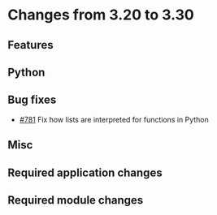 # Changes from 3.20 to 3.30

## Features



## Python



## Bug fixes

- [#781](https://github.com/openDAQ/openDAQ/pull/781) Fix how lists are interpreted for functions in Python

## Misc



## Required application changes



## Required module changes


